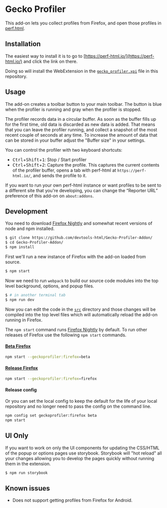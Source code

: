 # Gecko Profiler

This add-on lets you collect profiles from Firefox, and open those profiles in [perf.html](https://perf-html.io/).

## Installation

The easiest way to install it is to go to [https://perf-html.io/](https://perf-html.io/) and click the link on there.

Doing so will install the WebExtension in the [`gecko_profiler.xpi`](./gecko_profiler.xpi) file in this repository.

## Usage

The add-on creates a toolbar button to your main toolbar. The button is blue when the profiler is running and gray when the profiler is stopped.

The profiler records data in a circular buffer. As soon as the buffer fills up for the first time, old data is discarded as new data is added.
That means that you can leave the profiler running, and collect a snapshot of the most recent couple of seconds at any time.  To increase the amount of data that can be stored in your buffer adjust the "Buffer size" in your settings.

You can control the profiler with two keyboard shortcuts:

 - <kbd>Ctrl</kbd>+<kbd>Shift</kbd>+<kbd>1</kbd>: Stop / Start profiler
 - <kbd>Ctrl</kbd>+<kbd>Shift</kbd>+<kbd>2</kbd>: Capture the profile. This captures the current contents of the profiler buffer, opens a tab with perf-html at `https://perf-html.io/`, and sends the profile to it.

If you want to run your own perf-html instance or want profiles to be sent to a different site that you're developing, you can change the “Reporter URL” preference of this add-on on `about:addons`.

## Development

You need to download [Firefox Nightly](https://nightly.mozilla.org) and  somewhat recent versions of node and npm installed.

```bash
$ git clone https://github.com/devtools-html/Gecko-Profiler-Addon/
$ cd Gecko-Profiler-Addon/
$ npm install
```

First we'll run a new instance of Firefox with the add-on loaded from source.

```bash
$ npm start
```

Now we need to run `webpack` to build our source code modules into the top level background, options, and popup files.

```bash
$ # in another terminal tab
$ npm run dev
```

Now you can edit the code in the [`src`](./src) directory and those changes will be compiled into the top level files which will automatically reload the add-on running in Firefox.

The `npm start` command runs [Firefox Nightly](http://nightly.mozilla.org/) by default. To run other releases of Firefox use the following `npm start` commands.

#### [Beta Firefox](https://www.mozilla.org/en-US/firefox/channel/desktop/#beta)

```bash
npm start --geckoprofiler:firefox=beta
```

#### [Release Firefox](https://www.mozilla.org/firefox/)

```bash
npm start --geckoprofiler:firefox=firefox
```

#### Release config

Or you can set the local config to keep the default for the life of your local repository and no longer need to pass the config on the command line.

```bash
npm config set geckoprofiler:firefox beta
npm start
```

## UI Only

If you want to work on only the UI components for updating the CSS/HTML of the popup or options pages use storybook. Storybook will "hot reload" all your changes allowing you to develop the pages quickly without running them in the extension.

```bash
$ npm run storybook
```

## Known issues

 - Does not support getting profiles from Firefox for Android.
